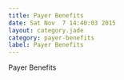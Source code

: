 ```yaml
---
title: Payer Benefits
date: Sat Nov  7 14:40:03 2015
layout: category.jade
category: payer-benefits
label: Payer Benefits
---
```


Payer Benefits